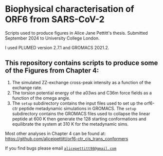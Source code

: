 # Biophysical characterisation of ORF6 from SARS-CoV-2 

Scripts used to produce figures in Alice Jane Pettitt's thesis. Submitted September 2024 to University College London. 

I used PLUMED version 2.7.1 and GROMACS 2021.2. 

## This repository contains scripts to produce some of the Figures from Chapter 4:
1. The simulated ZZ-exchange cross-peak intensity as a function of the exchange rate.
2. The torsion potential energy of the a03ws and C36m force fields as a function of the omega angle. 
3. The `setup` subdirectory contains the input files used to set up the orf6-ctr peptide metadynamic simulations in GROMACS. The `setup` subdirectory contains the GROMACS files used to collapse the linear peptide at 600 K then generate the 128 starting conformations and equilibrate the system at 310 K for the metadynamic sims. 

Most other analyses in Chapter 4 can be found at: https://github.com/alicejpettitt/orf6-ctr_cis_trans_conformers 

If you find bugs please email [`alicepettitt98@gmail.com`](alicepettitt98@gmail.com)

